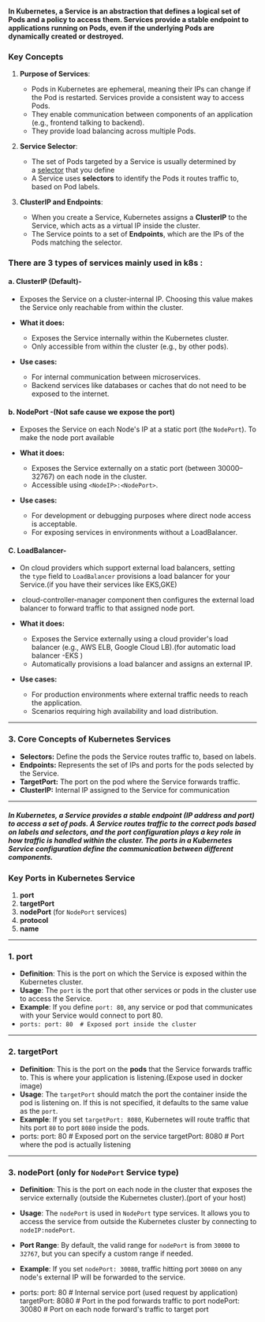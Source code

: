 #### In Kubernetes, a **Service** is an abstraction that defines a logical set of Pods and a policy to access them. Services  provide a stable endpoint to applications  running on Pods, even if the underlying Pods are dynamically created or destroyed.


### **Key Concepts**

1. **Purpose of Services**:
    
    - Pods in Kubernetes are ephemeral, meaning their IPs can change if the Pod is restarted. Services provide a consistent way to access Pods.
    - They enable communication between components of an application (e.g., frontend talking to backend).
    - They provide load balancing across multiple Pods.

2. **Service Selector**:
     - The set of Pods targeted by a Service is usually determined by a [selector](https://kubernetes.io/docs/concepts/overview/working-with-objects/labels/) that you define
    - A Service uses **selectors** to identify the Pods it routes traffic to, based on Pod labels.

3. **ClusterIP and Endpoints**:
    - When you create a Service, Kubernetes assigns a **ClusterIP** to the Service, which acts as a virtual IP inside the cluster.
    - The Service points to a set of **Endpoints**, which are the IPs of the Pods matching the selector.


### **There are 3 types of services mainly used in k8s :**

#### **a. ClusterIP (Default)**-

- Exposes the Service on a cluster-internal IP. Choosing this value makes the Service only reachable from within the cluster.
- **What it does:**
    - Exposes the Service internally within the Kubernetes cluster.
    - Only accessible from within the cluster (e.g., by other pods).

- **Use cases:**
    - For internal communication between microservices.
    - Backend services like databases or caches that do not need to be exposed to the internet.




#### **b. NodePort -**(Not safe cause we expose the port)
- Exposes the Service on each Node's IP at a static port (the `NodePort`). To make the node port available

- **What it does:**
    - Exposes the Service externally on a static port (between 30000–32767) on each node in the cluster.
    - Accessible using `<NodeIP>:<NodePort>`.

- **Use cases:**
    - For development or debugging purposes where direct node access is acceptable.
    - For exposing services in environments without a LoadBalancer.


#### **C. LoadBalancer-**
- On cloud providers which support external load balancers, setting the `type` field to `LoadBalancer` provisions a load balancer for your Service.(if you have their services like EKS,GKE)

-  cloud-controller-manager component then configures the external load balancer to forward traffic to that assigned node port.

- **What it does:**
    - Exposes the Service externally using a cloud provider's load balancer (e.g., AWS ELB, Google Cloud LB).(for automatic load balancer -EKS )
    - Automatically provisions a load balancer and assigns an external IP.

- **Use cases:**
    - For production environments where external traffic needs to reach the application.
    - Scenarios requiring high availability and load distribution.


---
### **3. Core Concepts of Kubernetes Services**

- **Selectors:** Define the pods the Service routes traffic to, based on labels.
- **Endpoints:** Represents the set of IPs and ports for the pods selected by the Service.
- **TargetPort:** The port on the pod where the Service forwards traffic.
- **ClusterIP:** Internal IP assigned to the Service for communication


---
 
 
##### In Kubernetes, a **Service** provides a stable endpoint (IP address and port) to access a set of pods. A Service routes traffic to the correct pods based on labels and selectors, and the port configuration plays a key role in how traffic is handled within the cluster.  The **ports** in a Kubernetes Service configuration define the communication between different components. 


### Key Ports in Kubernetes Service

1. **port**
2. **targetPort**
3. **nodePort** (for `NodePort` services)
4. **protocol**
5. **name**

---
### 1. **port**

- **Definition**: This is the port on which the Service is exposed within the Kubernetes cluster.
- **Usage**: The `port` is the port that other services or pods in the cluster use to access the Service.
- **Example**: If you define `port: 80`, any service or pod that communicates with your Service would connect to port 80.
- `ports:
     port: 80  # Exposed port inside the cluster`

---

### 2. **targetPort**

- **Definition**: This is the port on the **pods** that the Service forwards traffic to. This is where your application is listening.(Expose used in docker image)
- **Usage**: The `targetPort` should match the port the container inside the pod is listening on. If this is not specified, it defaults to the same value as the `port`.
- **Example**: If you set `targetPort: 8080`, Kubernetes will route traffic that hits port `80` to port `8080` inside the pods.
- ports:
     port: 80       # Exposed port on the service
     targetPort: 8080  # Port where the pod is actually listening

---

### 3. **nodePort** (only for `NodePort` Service type)

- **Definition**: This is the port on each node in the cluster that exposes the service externally (outside the Kubernetes cluster).(port of your host)

- **Usage**: The `nodePort` is used in `NodePort` type services. It allows you to access the service from outside the Kubernetes cluster by connecting to `nodeIP:nodePort`.

- **Port Range**: By default, the valid range for `nodePort` is from `30000` to `32767`, but you can specify a custom range if needed.

- **Example**: If you set `nodePort: 30080`, traffic hitting port `30080` on any node's external IP will be forwarded to the service.

-  ports:
     port: 80         # Internal service port  (used request by application)
     targetPort: 8080  # Port in the pod forwards traffic to port
     nodePort: 30080   # Port on each node forward's traffic to target port

